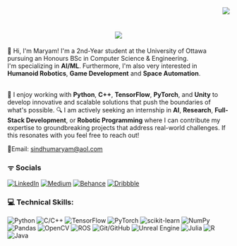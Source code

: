 <!-- Name: Maryam Sindhu -->
<!-- Date: 19-06-2024 --> 
<!-- Tech Used: HTML (Language), MarkDown (Language) --> 

<!-- Header with Swapping and Typing Text -->
<!-- Visitor badge with inline CSS -->
<div align="right">
    <a href="https://visitcount.itsvg.in">
        <img src="https://visitcount.itsvg.in/api?id=CosmicGirl-m&label=Profile%20Views&color=12&icon=0&pretty=true" />
        <br/>
    </a>

<!-- Interactive Intro -->
<h1 align="center">
    <img src="https://readme-typing-svg.herokuapp.com/?font=Righteous&size=35&center=true&vCenter=true&width=500&height=70&duration=4000&lines=Hi+There!+I'm+Maryam+✦;+Welcome+to+my+GitHub.;&color=000000" />
</h1>

<!-- A little about me section --> 
<div align="left">
👋 Hi, I'm Maryam! I'm a 2nd-Year student at the University of Ottawa pursuing an Honours BSc in Computer Science & Engineering. <br>  I'm specializing in <strong>AI/ML</strong>. Furthermore, I'm also very interested in <strong>Humanoid Robotics</strong>, <strong>Game Development</strong> and <strong>Space Automation</strong>. 
    
<br>🚀 I enjoy working with **Python**, **C++**, **TensorFlow**, **PyTorch**, and **Unity** to develop innovative and scalable solutions that push the boundaries of what's possible. 
🔍 I am actively seeking an internship in **AI**, **Research**, **Full-Stack Development**, or **Robotic Programming** where I can contribute my expertise to groundbreaking projects that address real-world challenges. If this resonates with you feel free to reach out!

📧Email: sindhumaryam@aol.com

### ᯤ **Socials**<br/>

[![LinkedIn](https://img.shields.io/badge/LinkedIn-0077B5?style=flat&logo=linkedin&logoColor=white)](https://www.linkedin.com/in/maryamsindhu/)
[![Medium](https://img.shields.io/badge/Medium-12100E?style=flat&logo=medium&logoColor=white)](https://medium.com/@mrym_)
[![Behance](https://img.shields.io/badge/Behance-1769FF?style=flat&logo=behance&logoColor=white)](https://www.behance.net/maryamsindhu)
[![Dribbble](https://img.shields.io/badge/Dribbble-FE4C75?style=flat&logo=dribbble&logoColor=white)](https://dribbble.com/maryamk99)


### 💻 **Technical Skills:**<br/>
![Python](https://img.shields.io/badge/Python-%233776AB?style=flat-square&logo=python&logoColor=white) ![C/C++](https://img.shields.io/badge/C%2FC%2B%2B-%2300599C?style=flat-square&logo=c%2B%2B&logoColor=white) ![TensorFlow](https://img.shields.io/badge/TensorFlow-%23FF6F00?style=flat-square&logo=tensorflow&logoColor=white) ![PyTorch](https://img.shields.io/badge/PyTorch-%23EE4C2C?style=flat-square&logo=pytorch&logoColor=white) ![scikit-learn](https://img.shields.io/badge/scikit--learn-%234EA94B?style=flat-square&logo=scikit-learn&logoColor=white) ![NumPy](https://img.shields.io/badge/NumPy-%23013243?style=flat-square&logo=numpy&logoColor=white) ![Pandas](https://img.shields.io/badge/pandas-%23150458?style=flat-square&logo=pandas&logoColor=white) ![OpenCV](https://img.shields.io/badge/OpenCV-%235C3EE8?style=flat-square&logo=opencv&logoColor=white) ![ROS](https://img.shields.io/badge/ROS-%23409FFF?style=flat-square&logo=ros&logoColor=white) ![Git/GitHub](https://img.shields.io/badge/Git%2FGitHub-%23181717?style=flat-square&logo=github) ![Unreal Engine](https://img.shields.io/badge/Unreal%20Engine-%23313131?style=flat-square&logo=unreal-engine&logoColor=white) ![Julia](https://img.shields.io/badge/Julia-%23A8C5FF?style=flat-square&logo=julia&logoColor=white) ![R](https://img.shields.io/badge/R-%23276DC3?style=flat-square&logo=r&logoColor=white) ![Java](https://img.shields.io/badge/Java-%23ED8B00?style=flat-square&logo=java&logoColor=white)



